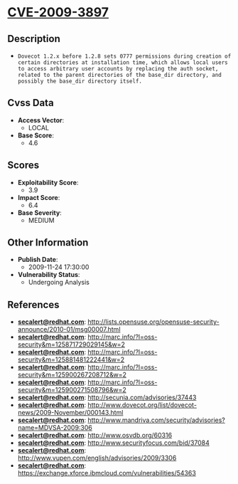 
# [CVE-2009-3897](http://lists.opensuse.org/opensuse-security-announce/2010-01/msg00007.html)

## Description

- `Dovecot 1.2.x before 1.2.8 sets 0777 permissions during creation of certain directories at installation time, which allows local users to access arbitrary user accounts by replacing the auth socket, related to the parent directories of the base_dir directory, and possibly the base_dir directory itself.`

## Cvss Data

- **Access Vector**:
  - LOCAL
- **Base Score**:
  - 4.6

## Scores

- **Exploitability Score**:
  - 3.9
- **Impact Score**:
  - 6.4
- **Base Severity**:
  - MEDIUM

## Other Information

- **Publish Date**:
  - 2009-11-24 17:30:00
- **Vulnerability Status**:
  - Undergoing Analysis

## References

- **secalert@redhat.com**: http://lists.opensuse.org/opensuse-security-announce/2010-01/msg00007.html
- **secalert@redhat.com**: http://marc.info/?l=oss-security&m=125871729029145&w=2
- **secalert@redhat.com**: http://marc.info/?l=oss-security&m=125881481222441&w=2
- **secalert@redhat.com**: http://marc.info/?l=oss-security&m=125900267208712&w=2
- **secalert@redhat.com**: http://marc.info/?l=oss-security&m=125900271508796&w=2
- **secalert@redhat.com**: http://secunia.com/advisories/37443
- **secalert@redhat.com**: http://www.dovecot.org/list/dovecot-news/2009-November/000143.html
- **secalert@redhat.com**: http://www.mandriva.com/security/advisories?name=MDVSA-2009:306
- **secalert@redhat.com**: http://www.osvdb.org/60316
- **secalert@redhat.com**: http://www.securityfocus.com/bid/37084
- **secalert@redhat.com**: http://www.vupen.com/english/advisories/2009/3306
- **secalert@redhat.com**: https://exchange.xforce.ibmcloud.com/vulnerabilities/54363
